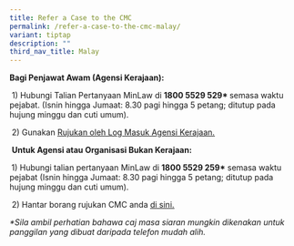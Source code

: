 ```yaml
---
title: Refer a Case to the CMC
permalink: /refer-a-case-to-the-cmc-malay/
variant: tiptap
description: ""
third_nav_title: Malay
---
```

<p><strong>Bagi Penjawat Awam (Agensi Kerajaan):</strong>
</p>
<p>&nbsp;1) Hubungi Talian Pertanyaan MinLaw di&nbsp;<strong>1800 5529 529*&nbsp;</strong>semasa
waktu pejabat. (Isnin hingga Jumaat: 8.30 pagi hingga 5 petang; ditutup
pada hujung minggu dan cuti umum).&nbsp;</p>
<p>&nbsp;2) Gunakan&nbsp;<a href="https://cmc.intranet.mlaw.gov.sg/agency-login" rel="noopener noreferrer nofollow" target="_blank"><u>Rujukan oleh Log Masuk Agensi Kerajaan.</u></a>
</p>
<p>&nbsp;<strong>Untuk Agensi atau Organisasi Bukan Kerajaan:</strong>
</p>
<p><strong>&nbsp;</strong>1) Hubungi talian pertanyaan MinLaw di&nbsp;<strong>1800 5529 259*</strong>&nbsp;semasa
waktu pejabat (Isnin hingga Jumaat: 8.30 pagi hingga 5 petang; ditutup
pada hujung minggu dan cuti umum).</p>
<p>&nbsp;2) Hantar borang rujukan CMC anda&nbsp;<a href="https://form.gov.sg/5dbfebfa1b03c2001911fc19" rel="noopener noreferrer nofollow" target="_blank"><u>di sini.</u></a>
</p>
<p><em>*Sila ambil perhatian bahawa caj masa siaran mungkin dikenakan untuk panggilan yang dibuat daripada telefon mudah alih.</em>
</p>